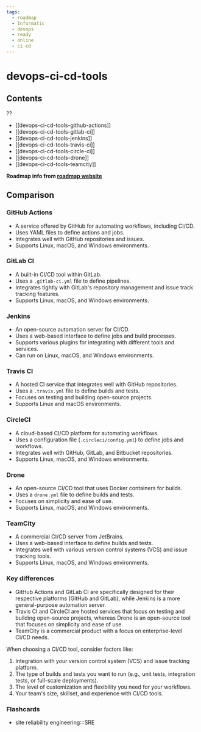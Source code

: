 ```yaml
---
tags:
  - roadmap
  - Informatic
  - devops
  - ready
  - online
  - ci-cd
---
```


# devops-ci-cd-tools

## Contents
??
- [[devops-ci-cd-tools-github-actions]]
- [[devops-ci-cd-tools-gitlab-ci]]
- [[devops-ci-cd-tools-jenkins]]
- [[devops-ci-cd-tools-travis-ci]]
- [[devops-ci-cd-tools-circle-ci]]
- [[devops-ci-cd-tools-drone]]
- [[devops-ci-cd-tools-teamcity]]
<!--SR:!2024-10-16,3,250!2000-01-01,1,250-->

__Roadmap info from [roadmap website](https://roadmap.sh/devops/ci-cd-tools@hcrPpjFxPi_iLiMdLKJrO)__

## Comparison

### __GitHub Actions__

- A service offered by GitHub for automating workflows, including CI/CD.
- Uses YAML files to define actions and jobs.
- Integrates well with GitHub repositories and issues.
- Supports Linux, macOS, and Windows environments.

### __GitLab CI__

- A built-in CI/CD tool within GitLab.
- Uses a `.gitlab-ci.yml` file to define pipelines.
- Integrates tightly with GitLab's repository management and issue track tracking features.
- Supports Linux, macOS, and Windows environments.

### __Jenkins__

- An open-source automation server for CI/CD.
- Uses a web-based interface to define jobs and build processes.
- Supports various plugins for integrating with different tools and services.
- Can run on Linux, macOS, and Windows environments.

### __Travis CI__

- A hosted CI service that integrates well with GitHub repositories.
- Uses a `.travis.yml` file to define builds and tests.
- Focuses on testing and building open-source projects.
- Supports Linux and macOS environments.

### __CircleCI__

- A cloud-based CI/CD platform for automating workflows.
- Uses a configuration file (`.circleci/config.yml`) to define jobs and workflows.
- Integrates well with GitHub, GitLab, and Bitbucket repositories.
- Supports Linux, macOS, and Windows environments.

### __Drone__

- An open-source CI/CD tool that uses Docker containers for builds.
- Uses a `drone.yml` file to define builds and tests.
- Focuses on simplicity and ease of use.
- Supports Linux, macOS, and Windows environments.

### __TeamCity__

- A commercial CI/CD server from JetBrains.
- Uses a web-based interface to define builds and tests.
- Integrates well with various version control systems (VCS) and issue tracking tools.
- Supports Linux, macOS, and Windows environments.

### Key differences

- GitHub Actions and GitLab CI are specifically designed for their respective platforms (GitHub and GitLab), while Jenkins is a more general-purpose automation server.
- Travis CI and CircleCI are hosted services that focus on testing and building open-source projects, whereas Drone is an open-source tool that focuses on simplicity and ease of use.
- TeamCity is a commercial product with a focus on enterprise-level CI/CD  needs.

When choosing a CI/CD tool, consider factors like:

1. Integration with your version control system (VCS) and issue tracking platform.
2. The type of builds and tests you want to run (e.g., unit tests, integration tests, or full-scale deployments).
3. The level of customization and flexibility you need for your workflows.
4. Your team's size, skillset, and experience with CI/CD tools.


### Flashcards

- site reliability engineering:::SRE
<!--SR:!2000-01-01,1,250!2024-10-16,3,250-->